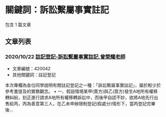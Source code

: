 # 關鍵詞：訴訟繫屬事實註記

包含 1 篇文章

## 文章列表

### 2020/10/22 [註記登記-訴訟繫屬事實註記,曾榮耀老師](../../articles/420042_%E8%A8%BB%E8%A8%98%E7%99%BB%E8%A8%98-%E8%A8%B4%E8%A8%9F%E7%B9%AB%E5%B1%AC%E4%BA%8B%E5%AF%A6%E8%A8%BB%E8%A8%98%2C%E6%9B%BE%E6%A6%AE%E8%80%80%E8%80%81%E5%B8%AB.md)
- 文章編號：420042
- 其他關鍵詞：註記登記

本次專欄為各位同學說明有關註記登記之一種：「訴訟繫屬事實註記」，屬於較少於參考書提及的實務觀念。 • 一、假設情境某甲(賣方)與乙(買方)發生A地所有權移轉糾紛，刻正進行請求A地所有權移轉訴訟中，而後甲自認不妙，欲將A地先行出售給丙，丙為善意第三人，在乙未申辦限制登記(假處分)情形下，當丙登記完畢後...
